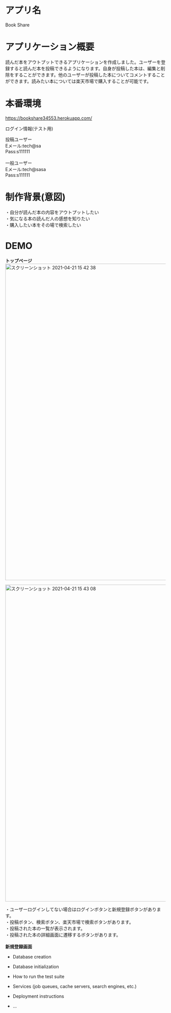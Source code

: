 # アプリ名
Book Share

# アプリケーション概要
読んだ本をアウトプットできるアプリケーションを作成しました。ユーザーを登録すると読んだ本を投稿できるようになります。自身が投稿した本は、編集と削除をすることができます。他のユーザーが投稿した本についてコメントすることができます。読みたい本については楽天市場で購入することが可能です。

# 本番環境　
https://bookshare34553.herokuapp.com/

ログイン情報(テスト用)<br>

投稿ユーザー<br>
Eメール:tech@sa<br>
Pass:s111111<br>
<br>
一般ユーザー<br>
Eメール:tech@sasa<br>
Pass:s111111

# 制作背景(意図)
・自分が読んだ本の内容をアウトプットしたい<br>
・気になる本の読んだ人の感想を知りたい<br>
・購入したい本をその場で検索したい

# DEMO
**トップページ**<br>
<img width="995" alt="スクリーンショット 2021-04-21 15 42 38" src="https://user-images.githubusercontent.com/78341768/115508397-37df5f00-a2b8-11eb-97a0-0897c650ede7.png">

<img width="996" alt="スクリーンショット 2021-04-21 15 43 08" src="https://user-images.githubusercontent.com/78341768/115508458-47f73e80-a2b8-11eb-90ce-ab0e164323a0.png">

・ユーザーログインしてない場合はログインボタンと新規登録ボタンがあります。<br>
・投稿ボタン、検索ボタン、楽天市場で検索ボタンがあります。<br>
・投稿された本の一覧が表示されます。<br>
・投稿された本の詳細画面に遷移するボタンがあります。<br>
<br>
**新規登録画面**<br>




* Database creation

* Database initialization

* How to run the test suite

* Services (job queues, cache servers, search engines, etc.)

* Deployment instructions

* ...
